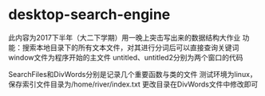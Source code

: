 # desktop-search-engine
此内容为2017下半年（大二下学期）用一晚上突击写出来的数据结构大作业
功能：搜索本地目录下的所有文本文件，对其进行分词后可以直接查询关键词
window文件为程序开始的主文件
untitled、untitled2分别为两个窗口的代码

SearchFiles和DivWords分别是记录几个重要函数与类的文件
测试环境为linux，保存索引文件目录为/home/river/index.txt
更改目录在DivWords文件中修改即可
